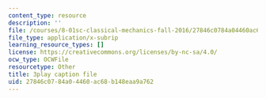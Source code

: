 ```yaml
---
content_type: resource
description: ''
file: /courses/8-01sc-classical-mechanics-fall-2016/27846c0784a04460ac68b148eaa9a762_Xsg27_uGVZA.srt
file_type: application/x-subrip
learning_resource_types: []
license: https://creativecommons.org/licenses/by-nc-sa/4.0/
ocw_type: OCWFile
resourcetype: Other
title: 3play caption file
uid: 27846c07-84a0-4460-ac68-b148eaa9a762
---
```

